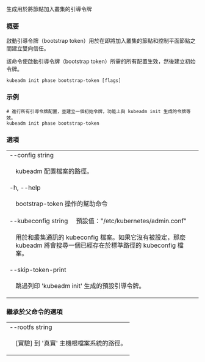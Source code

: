<!--
The file is auto-generated from the Go source code of the component using a generic
[generator](https://github.com/kubernetes-sigs/reference-docs/). To learn how
to generate the reference documentation, please read
[Contributing to the reference documentation](/docs/contribute/generate-ref-docs/).
To update the reference conent, please follow the 
[Contributing upstream](/docs/contribute/generate-ref-docs/contribute-upstream/)
guide. You can file document formatting bugs against the
[reference-docs](https://github.com/kubernetes-sigs/reference-docs/) project.
-->

<!-- 
Generates bootstrap tokens used to join a node to a cluster 
-->
生成用於將節點加入叢集的引導令牌

<!--
### Synopsis
-->

### 概要

<!--
Bootstrap tokens are used for establishing bidirectional trust between a node joining the cluster and a control-plane node.
-->

啟動引導令牌（bootstrap token）用於在即將加入叢集的節點和控制平面節點之間建立雙向信任。

<!--
This command makes all the configurations required to make bootstrap tokens works and then creates an initial token.
-->

該命令使啟動引導令牌（bootstrap token）所需的所有配置生效，然後建立初始令牌。

```
kubeadm init phase bootstrap-token [flags]
```

<!--
### Examples
-->

### 示例

<!--
# Make all the bootstrap token configurations and create an initial token, functionally equivalent to what generated by kubeadm init.
-->

```
# 進行所有引導令牌配置，並建立一個初始令牌，功能上與 kubeadm init 生成的令牌等效。
kubeadm init phase bootstrap-token
```

<!--
### Options
-->

### 選項

   <table style="width: 100%; table-layout: fixed;">
<colgroup>
<col span="1" style="width: 10px;" />
<col span="1" />
</colgroup>
<tbody>

<tr>
<td colspan="2">--config string</td>
</tr>
<tr>
<td></td><td style="line-height: 130%; word-wrap: break-word;">
<!--
<p>Path to a kubeadm configuration file.</p>
-->
<p>kubeadm 配置檔案的路徑。</p>
</td>
</tr>

<tr>
<td colspan="2">-h, --help</td>
</tr>
<tr>
<td></td><td style="line-height: 130%; word-wrap: break-word;">
<!--
<p>help for bootstrap-token</p>
-->
<p>bootstrap-token 操作的幫助命令</p>
</td>
</tr>

<tr>
<td colspan="2">
<!--
--kubeconfig string&nbsp;&nbsp;&nbsp;&nbsp;&nbsp;Default: "/etc/kubernetes/admin.conf"
-->
--kubeconfig string&nbsp;&nbsp;&nbsp;&nbsp;&nbsp;預設值："/etc/kubernetes/admin.conf"
</td>
</tr>
<tr>
<td></td><td style="line-height: 130%; word-wrap: break-word;">
<!--
<p>The kubeconfig file to use when talking to the cluster. If the flag is not set, a set of standard locations can be searched for an existing kubeconfig file.</p>
-->
<p>用於和叢集通訊的 kubeconfig 檔案。如果它沒有被設定，那麼 kubeadm 將會搜尋一個已經存在於標準路徑的 kubeconfig 檔案。</p>
</td>
</tr>

<tr>
<td colspan="2">--skip-token-print</td>
</tr>
<tr>
<td></td><td style="line-height: 130%; word-wrap: break-word;">
<!--
<p>Skip printing of the default bootstrap token generated by 'kubeadm init'.</p>
-->
<p>跳過列印 'kubeadm init' 生成的預設引導令牌。</p>
</td>
</tr>

</tbody>
</table>

<!--
### Options inherited from parent commands
-->

### 繼承於父命令的選項

   <table style="width: 100%; table-layout: fixed;">
<colgroup>
<col span="1" style="width: 10px;" />
<col span="1" />
</colgroup>
<tbody>

<tr>
<td colspan="2">--rootfs string</td>
</tr>
<tr>
<td></td><td style="line-height: 130%; word-wrap: break-word;">
<!--
<p>[EXPERIMENTAL] The path to the 'real' host root filesystem.</p>
-->
<p>[實驗] 到 '真實' 主機根檔案系統的路徑。</p>
</td>
</tr>

</tbody>
</table>

